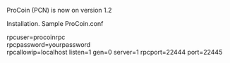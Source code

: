 ProCoin (PCN) is now on version 1.2

Installation. Sample ProCoin.conf

rpcuser=procoinrpc<br />
rpcpassword=yourpassword<br />
rpcallowip=localhost
listen=1
gen=0
server=1
rpcport=22444
port=22445
